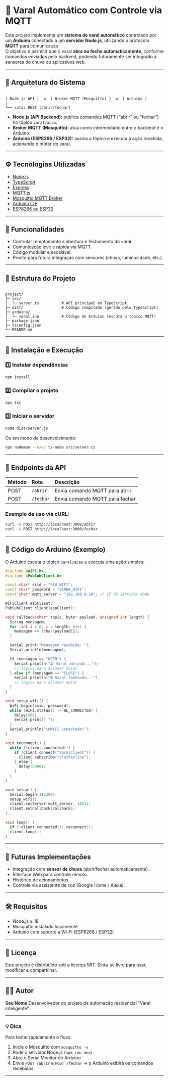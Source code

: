 # 🧺 Varal Automático com Controle via MQTT

Este projeto implementa um **sistema de varal automático** controlado por um **Arduino** conectado a um **servidor Node.js**, utilizando o protocolo **MQTT** para comunicação.  
O objetivo é permitir que o varal **abra ou feche automaticamente**, conforme comandos enviados pelo backend, podendo futuramente ser integrado a sensores de chuva ou aplicativos web.

---

## 🧩 Arquitetura do Sistema

```

[ Node.js API ]  ⇄  [ Broker MQTT (Mosquitto) ]  ⇄  [ Arduino ]
↑
└── rotas REST (abrir/fechar)

```

- **Node.js (API Backend):** publica comandos MQTT (“abrir” ou “fechar”) no tópico `varal/acao`.
- **Broker MQTT (Mosquitto):** atua como intermediário entre o backend e o Arduino.
- **Arduino (ESP8266 / ESP32):** assina o tópico e executa a ação recebida, acionando o motor do varal.

---

## ⚙️ Tecnologias Utilizadas

- [Node.js](https://nodejs.org/)
- [TypeScript](https://www.typescriptlang.org/)
- [Express](https://expressjs.com/)
- [MQTT.js](https://github.com/mqttjs/MQTT.js)
- [Mosquitto MQTT Broker](https://mosquitto.org/)
- [Arduino IDE](https://www.arduino.cc/en/software)
- [ESP8266 ou ESP32](https://www.espressif.com/)

---

## 🚀 Funcionalidades

- Controlar remotamente a abertura e fechamento do varal.
- Comunicação leve e rápida via MQTT.
- Código modular e escalável.
- Pronto para futura integração com sensores (chuva, luminosidade, etc.).

---

## 📂 Estrutura do Projeto

```

project/
├─ src/
│  └─ server.ts          # API principal em TypeScript
├─ dist/                 # Código compilado (gerado pelo TypeScript)
├─ arduino/
│  └─ varal.ino          # Código do Arduino (escuta o tópico MQTT)
├─ package.json
├─ tsconfig.json
└─ README.md

````

---

## 🔧 Instalação e Execução

### 1️⃣ Instalar dependências

```bash
npm install
````

### 2️⃣ Compilar o projeto

```bash
npx tsc
```

### 3️⃣ Iniciar o servidor

```bash
node dist/server.js
```

Ou em modo de desenvolvimento:

```bash
npx nodemon --exec ts-node src/server.ts
```

---

## 📡 Endpoints da API

| Método | Rota      | Descrição                      |
| :----- | :-------- | :----------------------------- |
| POST   | `/abrir`  | Envia comando MQTT para abrir  |
| POST   | `/fechar` | Envia comando MQTT para fechar |

### Exemplo de uso via cURL:

```bash
curl -X POST http://localhost:3000/abrir
curl -X POST http://localhost:3000/fechar
```

---

## 🤖 Código do Arduino (Exemplo)

O Arduino escuta o tópico `varal/acao` e executa uma ação simples:

```cpp
#include <WiFi.h>
#include <PubSubClient.h>

const char* ssid = "SEU_WIFI";
const char* password = "SENHA_WIFI";
const char* mqtt_server = "192.168.0.10"; // IP do servidor Node

WiFiClient espClient;
PubSubClient client(espClient);

void callback(char* topic, byte* payload, unsigned int length) {
  String mensagem;
  for (int i = 0; i < length; i++) {
    mensagem += (char)payload[i];
  }

  Serial.print("Mensagem recebida: ");
  Serial.println(mensagem);

  if (mensagem == "OPEN") {
    Serial.println("🔓 Varal abrindo...");
    // lógica para acionar motor
  } else if (mensagem == "CLOSE") {
    Serial.println("🔒 Varal fechando...");
    // lógica para acionar motor
  }
}

void setup_wifi() {
  WiFi.begin(ssid, password);
  while (WiFi.status() != WL_CONNECTED) {
    delay(500);
    Serial.print(".");
  }
  Serial.println("\nWiFi conectado!");
}

void reconnect() {
  while (!client.connected()) {
    if (client.connect("VaralClient")) {
      client.subscribe("clothesline");
    } else {
      delay(5000);
    }
  }
}

void setup() {
  Serial.begin(115200);
  setup_wifi();
  client.setServer(mqtt_server, 1883);
  client.setCallback(callback);
}

void loop() {
  if (!client.connected()) reconnect();
  client.loop();
}
```

---

## 🧠 Futuras Implementações

* Integração com **sensor de chuva** (abrir/fechar automaticamente).
* Interface Web para controle remoto.
* Histórico de acionamentos.
* Controle via assistente de voz (Google Home / Alexa).

---

## 🛠️ Requisitos

* Node.js ≥ 18
* Mosquitto instalado localmente
* Arduino com suporte a Wi-Fi (ESP8266 / ESP32)

---

## 📜 Licença

Este projeto é distribuído sob a licença MIT.
Sinta-se livre para usar, modificar e compartilhar.

---

## 👨‍💻 Autor

**Seu Nome**
Desenvolvedor do projeto de automação residencial “Varal Inteligente”.

---

### 💡 Dica

Para testar rapidamente o fluxo:

1. Inicie o Mosquitto com `mosquitto -v`
2. Rode o servidor Node.js (`npm run dev`)
3. Abra o Serial Monitor do Arduino
4. Envie `POST /abrir` e `POST /fechar`
   → o Arduino exibirá os comandos recebidos

---
